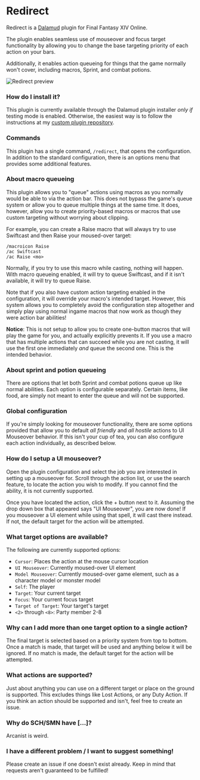 # Redirect
 
Redirect is a [Dalamud](https://github.com/goatcorp/Dalamud) plugin for Final Fantasy XIV Online. 

The plugin enables seamless use of mouseover and focus target functionality by allowing you to change the base targeting priority of each action on your bars.

Additionally, it enables action queueing for things that the game normally won't cover, including macros, Sprint, and combat potions.

![Redirect preview](https://github.com/cairthenn/Redirect/blob/main/preview.png?raw=true)

### How do I install it?

This plugin is currently available through the Dalamud plugin installer *only if* testing mode is enabled. Otherwise, the easiest way is to follow the instructions at my [custom plugin repository](https://github.com/cairthenn/CairDalamudPlugins).

### Commands

This plugin has a single command, `/redirect`, that opens the configuration. In addition to the standard configuration, there is an options menu that provides some additional features.

### About macro queueing

This plugin allows you to "queue" actions using macros as you normally would be able to via the action bar. This does not bypass the game's queue system or allow you to queue multiple things at the same time. It does, however, allow you to create priority-based macros or macros that use custom targeting without worrying about clipping.

For example, you can create a Raise macro that will always try to use Swiftcast and then Raise your moused-over target:

```
/macroicon Raise
/ac Swiftcast
/ac Raise <mo>
```

Normally, if you try to use this macro while casting, nothing will happen. With macro queueing enabled, it will try to queue Swiftcast, and if it isn't available, it will try to queue Raise.

Note that if you also have custom action targeting enabled in the configuration, it will override your macro's intended target. However, this system allows you to completely avoid the configuration step altogether and simply play using normal ingame macros that now work as though they were action bar abilities!

**Notice**: This is not setup to allow you to create one-button macros that will play the game for you, and actually explicitly prevents it. If you use a macro that has multiple actions that can succeed while you are not casting, it will use the first one immediately *and* queue the second one. This is the intended behavior.

### About sprint and potion queueing

There are options that let both Sprint and combat potions queue up like normal abilities. Each option is configurable separately. Certain items, like food, are simply not meant to enter the queue and will not be supported.

### Global configuration

If you're simply looking for mouseover functionality, there are some options provided that allow you to default *all friendly* and *all hostile* actions to UI Mouseover behavior. If this isn't your cup of tea, you can also configure each action individually, as described below.

### How do I setup a UI mouseover?

Open the plugin configuration and select the job you are interested in setting up a mouseover for. Scroll through the action list, or use the search feature, to locate the action you wish to modify. If you cannot find the ability, it is not currently supported.

Once you have located the action, click the + button next to it. Assuming the drop down box that appeared says "UI Mouseover", you are now done! If you mouseover a UI element while using that spell, it will cast there instead. If not, the default target for the action will be attempted.

### What target options are available?

The following are currently supported options:

 * `Cursor`: Places the action at the mouse cursor location
 * `UI Mouseover`: Currently moused-over UI element
 * `Model Mouseover`: Currently moused-over game element, such as a character model or monster model
 * `Self`: The player
 * `Target`: Your current target
 * `Focus`: Your current focus target
 * `Target of Target`: Your target's target
 * `<2>` through `<8>`: Party member 2-8

### Why can I add more than one target option to a single action?

The final target is selected based on a priority system from top to bottom. Once a match is made, that target will be used and anything below it will be ignored. If no match is made, the default target for the action will be attempted.

### What actions are supported?

Just about anything you can use on a different target or place on the ground is supported. This excludes things like Lost Actions, or any Duty Action. If you think an action should be supported and isn't, feel free to create an issue.

### Why do SCH/SMN have [...]?

Arcanist is weird.

### I have a different problem / I want to suggest something!

Please create an issue if one doesn't exist already. Keep in mind that requests aren't guaranteed to be fulfilled!
